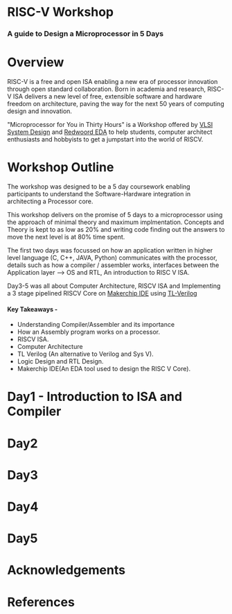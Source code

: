 # RISC-V Workshop

### A guide to Design a Microprocessor in 5 Days

# Overview 
RISC-V is a free and open ISA enabling a new era of processor innovation through open standard collaboration. Born in academia and research, RISC-V ISA delivers a new level of free, extensible software and hardware freedom on architecture, paving the way for the next 50 years of computing design and innovation.

"Microprocessor for You in Thirty Hours" is a Workshop offered by [VLSI System Design](https://www.vlsisystemdesign.com) and [Redwoord EDA](https://www.redwoodeda.com/) to help students, computer architect enthusiasts and hobbyists to get a jumpstart into the world of RISCV.

# Workshop Outline 
The workshop was designed to be a 5 day coursework enabling participants to understand the Software-Hardware integration in architecting a Processor core.

This workshop delivers on the promise of 5 days to a microprocessor using the approach of minimal theory and maximum implmentation. Concepts and Theory is kept to as low as 20% and writing code finding out the answers to move the next level is at 80% time spent. 

The first two days was focussed on how an application written in higher level language (C, C++, JAVA, Python) communicates with the processor, details such as how a compiler / assembler works, interfaces between the Application layer --> OS and RTL, An introduction to RISC V ISA. 

Day3-5 was all about Computer Architecture, RISCV ISA and Implementing a 3 stage pipelined RISCV Core on [Makerchip IDE](https://www.makerchip.com/) using [TL-Verilog](https://tl-x.org/)

#### Key Takeaways - 
  - Understanding Compiler/Assembler and its importance
  - How an Assembly program works on a processor. 
  - RISCV ISA.
  - Computer Architecture
  - TL Verilog (An alternative to Verilog and Sys V).
  - Logic Design and RTL Design.
  - Makerchip IDE(An EDA tool used to design the RISC V Core). 

# Day1 - Introduction to ISA and Compiler


# Day2 

# Day3 

# Day4 

# Day5

# Acknowledgements 

# References 
